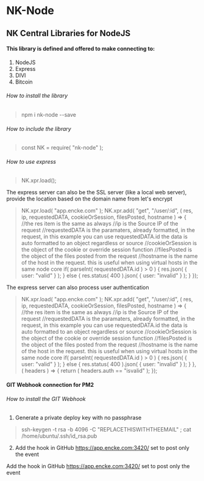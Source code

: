 # NK-Node
NK Central Libraries for NodeJS
------

#### This library is defined and offered to make connecting to:
1. NodeJS
2. Express
3. DIVI
4. Bitcoin


###### How to install the library
> npm i nk-node --save

###### How to include the library
> const NK = require( "nk-node" );

###### How to use express
> NK.xpr.load();

The express server can also be the SSL server (like a local web server), provide the location based on the domain name from let's encrypt 

> NK.xpr.load( "app.encke.com" );
> NK.xpr.add( "get", "/user/:id", ( res, ip, requestedDATA, cookieOrSession, filesPosted, hostname ) => {
>					//the res item is the same as always
>					//ip is the Source IP of the request
>					//requestedDATA is the paramaters, already formatted, in the request, in this example you can use requestedDATA.id the data is auto formatted to an object regardless or source
>					//cookieOrSession is the object of the cookie or override session function
>					//filesPosted is the object of the files posted from the request
>					//hostname is the name of the host in the request. this is useful when using virtual hosts in the same node core
>			if( parseInt( requestedDATA.id ) > 0 ) {
>				res.json( { user: "valid" } );
>			} else {
>				res.status( 400 ).json( { user: "invalid" } );
>			}
> });

The express server can also process user authentication

> NK.xpr.load( "app.encke.com" );
> NK.xpr.add( "get", "/user/:id", ( res, ip, requestedDATA, cookieOrSession, filesPosted, hostname ) => {
>					//the res item is the same as always
>					//ip is the Source IP of the request
>					//requestedDATA is the paramaters, already formatted, in the request, in this example you can use requestedDATA.id the data is auto formatted to an object regardless or source
>					//cookieOrSession is the object of the cookie or override session function
>					//filesPosted is the object of the files posted from the request
>					//hostname is the name of the host in the request. this is useful when using virtual hosts in the same node core
>			if( parseInt( requestedDATA.id ) > 0 ) {
>				res.json( { user: "valid" } );
>			} else {
>				res.status( 400 ).json( { user: "invalid" } );
>			}
> }, ( headers ) => {
>	return ( headers.auth == "isvalid" );
> });

#### GIT Webhook connection for PM2

###### How to install the GIT Webhook
1. Generate a private deploy key with no passphrase
> ssh-keygen -t rsa -b 4096 -C "REPLACETHISWITHTHEEMAIL" ; cat /home/ubuntu/.ssh/id_rsa.pub
2. Add the hook in GitHub https://app.encke.com:3420/ set to post only the event


Add the hook in GitHub https://app.encke.com:3420/ set to post only the event

